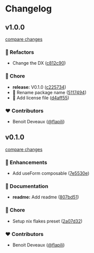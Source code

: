 # Changelog


## v1.0.0

[compare changes](https://github.com/flapili/vue-form/compare/v0.1.0...v1.0.0)

### 💅 Refactors

- Change the DX ([c812c90](https://github.com/flapili/vue-form/commit/c812c90))

### 🏡 Chore

- **release:** V0.1.0 ([c225734](https://github.com/flapili/vue-form/commit/c225734))
- 🚚  Rename package name ([5117494](https://github.com/flapili/vue-form/commit/5117494))
- 📄  Add license file ([d4aff55](https://github.com/flapili/vue-form/commit/d4aff55))

### ❤️ Contributors

- Benoit Deveaux ([@flapili](http://github.com/flapili))

## v0.1.0

[compare changes](https://github.com/flapili/form/compare/init-repo...v0.1.0)

### 🚀 Enhancements

- Add useForm composable ([7e5530e](https://github.com/flapili/form/commit/7e5530e))

### 📖 Documentation

- **readme:** Add readme ([807bd51](https://github.com/flapili/form/commit/807bd51))

### 🏡 Chore

- Setup nix flakes preset ([2a07d32](https://github.com/flapili/form/commit/2a07d32))

### ❤️ Contributors

- Benoit Deveaux ([@flapili](http://github.com/flapili))


